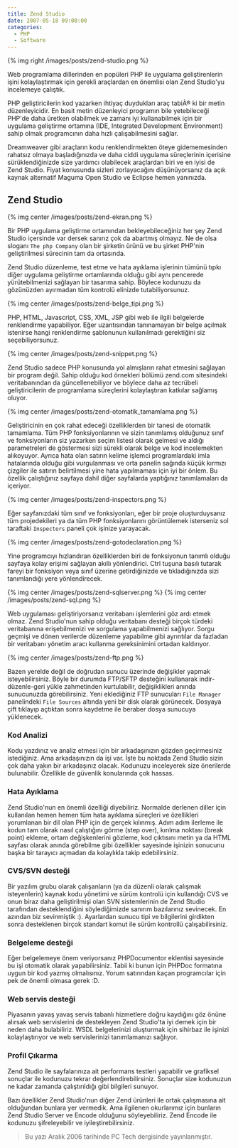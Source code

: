 ```yaml
---
title: Zend Studio
date: 2007-05-18 09:00:00
categories:
  - PHP
  - Software
---
```


{% img right /images/posts/zend-studio.png %}

Web programlama dillerinden en popüleri PHP ile uygulama geliştirenlerin işini kolaylaştırmak için gerekli araçlardan en önemlisi olan Zend Studio'yu incelemeye çalıştık.

<!--more-->

PHP geliştiricilerin kod yazarken ihtiyaç duydukları araç tabiÃ® ki bir metin düzenleyicidir. En basit metin düzenleyici programın bile yetebileceği PHP'de daha üretken olabilmek ve zamanı iyi kullanabilmek için bir uygulama geliştirme ortamına (IDE, Integrated Development Environment) sahip olmak programcının daha hızlı çalışabilmesini sağlar.

Dreamweaver gibi araçların kodu renklendirmekten öteye gidememesinden rahatsız olmaya başladığınızda ve daha ciddi uygulama süreçlerinin içerisine sürüklendiğinizde size yardımcı olabilecek araçlardan biri ve en iyisi de Zend Studio. Fiyat konusunda sizleri zorlayacağını düşünüyorsanız da açık kaynak alternatif Maguma Open Studio ve Eclipse hemen yanınızda.

## Zend Studio

{% img center /images/posts/zend-ekran.png %}

Bir PHP uygulama geliştirme ortamından bekleyebileceğiniz her şey Zend Studio içersinde var dersek sanırız çok da abartmış olmayız. Ne de olsa sloganı `The php Company` olan bir şirketin ürünü ve bu şirket PHP'nin geliştirilmesi sürecinin tam da ortasında.

Zend Studio düzenleme, test etme ve hata ayıklama işlerinin tümünü tıpkı diğer uygulama geliştirme ortamlarında olduğu gibi aynı pencerede yürütebilmenizi sağlayan bir tasarıma sahip. Böylece kodunuzu da gözünüzden ayırmadan tüm kontrolü elinizde tutabiliyorsunuz.

{% img center /images/posts/zend-belge_tipi.png %}

PHP, HTML, Javascript, CSS, XML, JSP gibi web ile ilgili belgelerde renklendirme yapabiliyor. Eğer uzantısından tanınamayan bir belge açılmak istenirse hangi renklendirme şablonunun kullanılmadı gerektiğini siz seçebiliyorsunuz.

{% img center /images/posts/zend-snippet.png %}

Zend Studio sadece PHP konusunda yol almışların rahat etmesini sağlayan bir program değil. Sahip olduğu kod örnekleri bölümü zend.com sitesindeki veritabanından da güncellenebiliyor ve böylece daha az tecrübeli geliştiricilerin de programlama süreçlerini kolaylaştıran katkılar sağlamış oluyor.

{% img center /images/posts/zend-otomatik_tamamlama.png %}

Geliştiricinin en çok rahat edeceği özelliklerden bir tanesi de otomatik tamamlama. Tüm PHP fonksiyonlarının ve sizin tanımlamış olduğunuz sınıf ve fonksiyonların siz yazarken seçim listesi olarak gelmesi ve aldığı parametreleri de göstermesi sizi sürekli olarak belge ve kod incelemekten alıkoyuyor. Ayrıca hata olan satırın kelime işlemci programlardaki imla hatalarında olduğu gibi vurgulanması ve orta panelin sağında küçük kırmızı çizgiler ile satırın belirtilmesi yine hata yapılmaması için iyi bir önlem. Bu özellik çalıştığınız sayfaya dahil diğer sayfalarda yaptığınız tanımlamaları da içeriyor.

{% img center /images/posts/zend-inspectors.png %}

Eğer sayfanızdaki tüm sınıf ve fonksiyonları, eğer bir proje oluşturduysanız tüm projedekileri ya da tüm PHP fonksiyonlarını görüntülemek isterseniz sol taraftaki `Inspectors` paneli çok işinize yarayacak.

{% img center /images/posts/zend-gotodeclaration.png %}

Yine programcıyı hızlandıran özelliklerden biri de fonksiyonun tanımlı olduğu sayfaya kolay erişimi sağlayan akıllı yönlendirici. Ctrl tuşuna basılı tutarak fareyi bir fonksiyon veya sınıf üzerine getirdiğinizde ve tıkladığınızda sizi tanımlandığı yere yönlendirecek.

{% img center /images/posts/zend-sqlserver.png %}
{% img center /images/posts/zend-sql.png %}

Web uygulaması geliştiriyorsanız veritabanı işlemlerini göz ardı etmek olmaz. Zend Studio'nun sahip olduğu veritabanı desteği birçok türdeki veritabanına erişebilmenizi ve sorgulama yapabilmenizi sağlıyor. Sorgu geçmişi ve dönen verilerde düzenleme yapabilme gibi ayrıntılar da fazladan bir veritabanı yönetim aracı kullanma gereksinimini ortadan kaldırıyor.

{% img center /images/posts/zend-ftp.png %}

Bazen yerelde değil de doğrudan sunucu üzerinde değişikler yapmak isteyebilirsiniz. Böyle bir durumda FTP/SFTP desteğini kullanarak indir-düzenle-geri yükle zahmetinden kurtulabilir, değişiklikleri anında sunucunuzda görebilirsiniz. Yeni eklediğiniz FTP sunucuları `File Manager` panelindeki `File Sources` altında yeni bir disk olarak görünecek. Dosyaya çift tıklayıp açtıktan sonra kaydetme ile beraber dosya sunucuya yüklenecek.

### Kod Analizi  
Kodu yazdınız ve analiz etmesi için bir arkadaşınızın gözden geçirmesiniz istediğiniz. Ama arkadaşınızın da işi var. İşte bu noktada Zend Studio sizin çok daha yakın bir arkadaşınız olacak. Kodunuzu inceleyerek size önerilerde bulunabilir. Özellikle de güvenlik konularında çok hassas.

### Hata Ayıklama  
Zend Studio'nun en önemli özelliği diyebiliriz. Normalde derlenen diller için kullanılan hemen hemen tüm hata ayıklama süreçleri ve özellikleri yorumlanan bir dil olan PHP için de gerçek kılınmış. Adım adım ilerleme ile kodun tam olarak nasıl çalıştığını görme (step over), kırılma noktası (break point) ekleme, ortam değişkenlerini gözleme, kod çıktısını metin ya da HTML sayfası olarak anında görebilme gibi özellikler sayesinde işinizin sonucunu başka bir tarayıcı açmadan da kolaylıkla takip edebilirsiniz.

### CVS/SVN desteği  
Bir yazılım grubu olarak çalışanların (ya da düzenli olarak çalışmak isteyenlerin) kaynak kodu yönetimi ve sürüm kontrolü için kullandığı CVS ve onun biraz daha geliştirilmişi olan SVN sistemlerinin de Zend Studio tarafından desteklendiğini söylediğimizde sanırım bazılarınız sevinecek. En azından biz sevinmiştik :). Ayarlardan sunucu tipi ve bilgilerini girdikten sonra desteklenen birçok standart komut ile sürüm kontrollü çalışabilirsiniz.

### Belgeleme desteği  
Eğer belgelemeye önem veriyorsanız PHPDocumentor eklentisi sayesinde bu işi otomatik olarak yapabilirsiniz. Tabii ki bunun için PHPDoc formatına uygun bir kod yazmış olmalısınız. Yorum satırından kaçan programcılar için pek de önemli olmasa gerek :D.

### Web servis desteği  
Piyasanın yavaş yavaş servis tabanlı hizmetlere doğru kaydığını göz önüne alırsak web servislerini de destekleyen Zend Studio'ta iyi demek için bir neden daha bulabiliriz. WSDL belgelerinizi oluşturmak için sihirbaz ile işinizi kolaylaştırıyor ve web servislerinizi tanımlamanızı sağlıyor.

### Profil Çıkarma  
Zend Studio ile sayfalarınıza ait performans testleri yapabilir ve grafiksel sonuçlar ile kodunuzu tekrar değerlendirebilirsiniz. Sonuçlar size kodunuzun ne kadar zamanda çalıştırıldığı gibi bilgileri sunuyor.

Bazı özellikler Zend Studio'nun diğer Zend ürünleri ile ortak çalışmasına ait olduğundan bunlara yer vermedik. Ama ilgilenen okurlarımız için bunların Zend Studio Server ve Encode olduğunu söyleyebiliriz. Zend Encode ile kodunuzu şifreleyebilir ve iyileştirebilirsiniz.

> Bu yazı Aralık 2006 tarihinde PC Tech dergisinde yayınlanmıştır.
